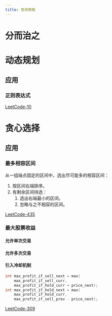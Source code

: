 ```yaml
---
title: 常用策略
---
```


# 分而治之

# 动态规划

## 应用

### 正则表达式

[LeetCode-10](./leetcode/10.regular-expression-matching.md)

# 贪心选择

## 应用

### 最多相容区间

从一组端点固定的区间中，选出尽可能多的相容区间：

1. 按区间右端排序。
1. 有剩余区间待选：
   1. 选出右端最小的区间。
   1. 忽略与之不相容的区间。

[LeetCode-435](./leetcode/435.non-overlapping-intervals.md)

### 最大股票收益

#### 允许单次交易

#### 允许多次交易

#### 引入冷却机制

```cpp
int max_profit_if_sell_next = max(
    max_profit_if_sell_curr,
    max_profit_if_hold_curr + price_next);
int max_profit_if_hold_next = max(
    max_profit_if_hold_curr,
    max_profit_if_sell_prev - price_next);
```

[LeetCode-309](./leetcode/309.best-time-to-buy-and-sell-stock-with-cooldown.md)

